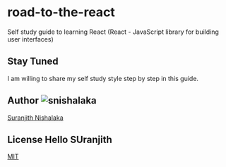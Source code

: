 # road-to-the-react 
Self study guide to learning React (React - JavaScript library for building user interfaces)

## Stay Tuned

I am willing to share my self study style step by step in this guide. 
<!-- 
## Contribute ![commiunity](contribute.png)

Contributions are always welcome! Please read the [CONTRIBUTING.md](CONTRIBUTING.md) -->

## Author ![snishalaka](snishalaka.png)

[Suranjith Nishalaka](https://www.linkedin.com/in/suranjith-nishalaka/) 

## License Hello SUranjith
[MIT](https://choosealicense.com/licenses/mit/)
